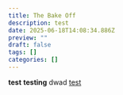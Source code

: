 ```yaml
---
title: The Bake Off
description: test
date: 2025-06-18T14:08:34.886Z
preview: ""
draft: false
tags: []
categories: []
---
```


**test** $\textbf{testing}$ dwad [test](https://frontmatter.codes/docs/markdown)